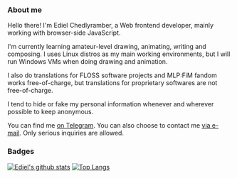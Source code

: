 ### About me
Hello there! I'm Ediel Chedlyramber, a Web frontend developer, mainly working with browser-side JavaScript.

I'm currently learning amateur-level drawing, animating, writing and composing. I uses Linux distros as my main working environments, but I will run Windows VMs when doing drawing and animation.

I also do translations for FLOSS software projects and MLP:FiM fandom works free-of-charge, but translations for proprietary softwares are not free-of-charge.

I tend to hide or fake my personal information whenever and wherever possible to keep anonymous.

You can find me [on Telegram](https://t.me/light_ascend_bot). You can also choose to contact me [via e-mail](mailto:dr0vxckr1_mxsnh2@tutanota.com). Only serious inquiries are allowed.

### Badges
[![Ediel's github stats](https://github-readme-stats.vercel.app/api?username=EdChdX&theme=merko&show_icons=true)](https://github.com/anuraghazra/github-readme-stats)
[![Top Langs](https://github-readme-stats.vercel.app/api/top-langs/?username=EdChdX&layout=compact)](https://github.com/anuraghazra/github-readme-stats)
